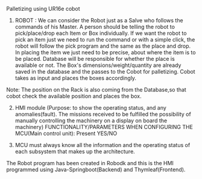 Palletizing using UR16e cobot 
1. ROBOT :
We can consider the Robot just as a Salve who follows the commands of his Master.
A person should be telling the robot to pick/place/drop  each  Item or Box  individually.
If we want the robot to pick an item just we need to run the command or with a simple click, the robot will follow the pick program and the same as the place and drop. 
In placing the item we just need to be precise, about where the item is to be placed. 
Database will be responsible for whether the place is available or not.
The Box's dimensions/weight/quantity are already saved in the database and the passes to the Cobot for palletizing. Cobot takes as input and places the boxes accordingly.
   
Note: The position on the Rack is also coming from the Database,so that cobot check the available position and places the box.
 
2. HMI module (Purpose: to show the operating status, and any anomalies(fault).
The missions received to be fulfilled the possibility of manually controlling the machinery on a display on board the machinery)
FUNCTIONALITY/PARAMETERS WHEN CONFIGURING THE MCU(Main control unit):
Present YES/NO 

3. MCU must always know all the information and the operating status of each subsystem that makes up the architecture.

The Robot program has been created in Robodk and this is the HMI programmed using Java-Springboot(Backend) and Thymleaf(Frontend). 
